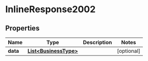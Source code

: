 # InlineResponse2002

## Properties
Name | Type | Description | Notes
------------ | ------------- | ------------- | -------------
**data** | [**List&lt;BusinessType&gt;**](BusinessType.md) |  |  [optional]
